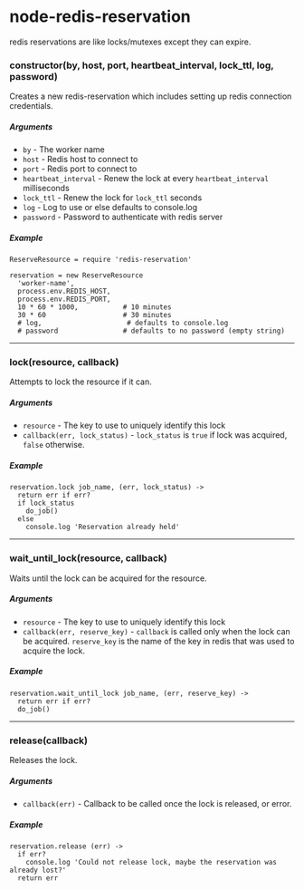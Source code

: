 node-redis-reservation
======================

redis reservations are like locks/mutexes except they can expire.

### constructor(by, host, port, heartbeat_interval, lock_ttl, log, password)

Creates a new redis-reservation which includes setting up redis connection credentials.

##### Arguments
- `by` - The worker name
- `host` - Redis host to connect to
- `port` - Redis port to connect to
- `heartbeat_interval` - Renew the lock at every `heartbeat_interval` milliseconds
- `lock_ttl` - Renew the lock for `lock_ttl` seconds
- `log` - Log to use or else defaults to console.log
- `password` - Password to authenticate with redis server

##### Example
```
ReserveResource = require 'redis-reservation'

reservation = new ReserveResource
  'worker-name',
  process.env.REDIS_HOST,
  process.env.REDIS_PORT,
  10 * 60 * 1000,           # 10 minutes
  30 * 60                   # 30 minutes
  # log,                     # defaults to console.log
  # password                # defaults to no password (empty string)
```

----
### lock(resource, callback)

Attempts to lock the resource if it can.

##### Arguments
- `resource` - The key to use to uniquely identify this lock
- `callback(err, lock_status)` - `lock_status` is `true` if lock was acquired, `false` otherwise.

##### Example
```
reservation.lock job_name, (err, lock_status) ->
  return err if err?
  if lock_status
    do_job()
  else
    console.log 'Reservation already held'
```

----
### wait_until_lock(resource, callback)
Waits until the lock can be acquired for the resource.

##### Arguments
- `resource` - The key to use to uniquely identify this lock
- `callback(err, reserve_key)` - `callback` is called only when the lock can be acquired. `reserve_key` is the name of the key in redis that was used to acquire the lock.

##### Example
```
reservation.wait_until_lock job_name, (err, reserve_key) ->
  return err if err?
  do_job()
```

----
### release(callback)
Releases the lock.

##### Arguments
- `callback(err)` - Callback to be called once the lock is released, or error.

##### Example
```
reservation.release (err) ->
  if err?
    console.log 'Could not release lock, maybe the reservation was already lost?'
  return err
```
